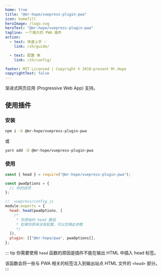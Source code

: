 ```yaml
---
home: true
title: "@mr-hope/vuepress-plugin-pwa"
icon: homefill
heroImage: /logo.svg
heroText: "@mr-hope/vuepress-plugin-pwa"
tagline: 一个强大的 PWA 插件
action:
  - text: 快速上手 💡
    link: /zh/guide/

  - text: 配置 🛠
    link: /zh/config/

footer: MIT Licensed | Copyright © 2019-present Mr.Hope
copyrightText: false
---
```


渐进式网页应用 (Progressive Web App) 支持。

## 使用插件

### 安装

```bash
npm i -D @mr-hope/vuepress-plugin-pwa
```

或

```bash
yarn add -D @mr-hope/vuepress-plugin-pwa
```

### 使用

```js
const { head } = require("@mr-hope/vuepress-plugin-pwa");

const pwaOptions = {
  // 你的选项
};

// .vuepress/config.js
module.exports = {
  head: head(pwaOptions, [
    /*
     * 你原始的 head 数组
     * 如果你原来没有配置，可以忽略此参数
     */
  ]),
  plugin: [["@mr-hope/pwa", pwaOptions]],
};
```

::: tip
你需要使用 `head` 函数的原因是插件不能在输出 HTML 中插入 head 标签。

该函数会将一些与 PWA 相关的标签注入到输出站点 HTML 文件的 `<head>` 部分。
:::
